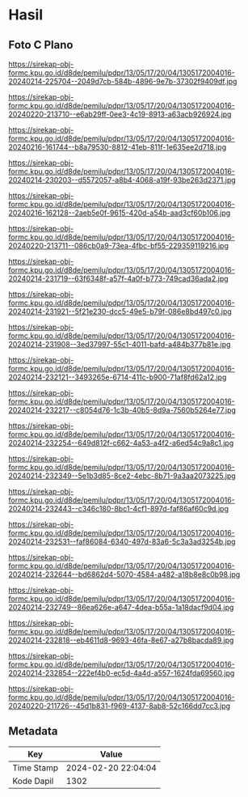 # Hasil

## Foto C Plano

https://sirekap-obj-formc.kpu.go.id/d8de/pemilu/pdpr/13/05/17/20/04/1305172004016-20240214-225704--2049d7cb-584b-4896-9e7b-37302f9409df.jpg

https://sirekap-obj-formc.kpu.go.id/d8de/pemilu/pdpr/13/05/17/20/04/1305172004016-20240220-213710--e6ab29ff-0ee3-4c19-8913-a63acb926924.jpg

https://sirekap-obj-formc.kpu.go.id/d8de/pemilu/pdpr/13/05/17/20/04/1305172004016-20240216-161744--b8a79530-8812-41eb-811f-1e635ee2d718.jpg

https://sirekap-obj-formc.kpu.go.id/d8de/pemilu/pdpr/13/05/17/20/04/1305172004016-20240214-230203--d5572057-a8b4-4068-a19f-93be263d2371.jpg

https://sirekap-obj-formc.kpu.go.id/d8de/pemilu/pdpr/13/05/17/20/04/1305172004016-20240216-162128--2aeb5e0f-9615-420d-a54b-aad3cf60b106.jpg

https://sirekap-obj-formc.kpu.go.id/d8de/pemilu/pdpr/13/05/17/20/04/1305172004016-20240220-213711--086cb0a9-73ea-4fbc-bf55-229359119216.jpg

https://sirekap-obj-formc.kpu.go.id/d8de/pemilu/pdpr/13/05/17/20/04/1305172004016-20240214-231719--63f6348f-a57f-4a0f-b773-749cad36ada2.jpg

https://sirekap-obj-formc.kpu.go.id/d8de/pemilu/pdpr/13/05/17/20/04/1305172004016-20240214-231921--5f21e230-dcc5-49e5-b79f-086e8bd497c0.jpg

https://sirekap-obj-formc.kpu.go.id/d8de/pemilu/pdpr/13/05/17/20/04/1305172004016-20240214-231908--3ed37997-55c1-4011-bafd-a484b377b81e.jpg

https://sirekap-obj-formc.kpu.go.id/d8de/pemilu/pdpr/13/05/17/20/04/1305172004016-20240214-232121--3493265e-6714-411c-b900-71af8fd62a12.jpg

https://sirekap-obj-formc.kpu.go.id/d8de/pemilu/pdpr/13/05/17/20/04/1305172004016-20240214-232217--c8054d76-1c3b-40b5-8d9a-7560b5264e77.jpg

https://sirekap-obj-formc.kpu.go.id/d8de/pemilu/pdpr/13/05/17/20/04/1305172004016-20240214-232254--649d812f-c662-4a53-a4f2-a6ed54c9a8c1.jpg

https://sirekap-obj-formc.kpu.go.id/d8de/pemilu/pdpr/13/05/17/20/04/1305172004016-20240214-232349--5e1b3d85-8ce2-4ebc-8b71-9a3aa2073225.jpg

https://sirekap-obj-formc.kpu.go.id/d8de/pemilu/pdpr/13/05/17/20/04/1305172004016-20240214-232443--c346c180-8bc1-4cf1-897d-faf86af60c9d.jpg

https://sirekap-obj-formc.kpu.go.id/d8de/pemilu/pdpr/13/05/17/20/04/1305172004016-20240214-232531--faf86084-6340-497d-83a6-5c3a3ad3254b.jpg

https://sirekap-obj-formc.kpu.go.id/d8de/pemilu/pdpr/13/05/17/20/04/1305172004016-20240214-232644--bd6862d4-5070-4584-a482-a18b8e8c0b98.jpg

https://sirekap-obj-formc.kpu.go.id/d8de/pemilu/pdpr/13/05/17/20/04/1305172004016-20240214-232749--86ea626e-a647-4dea-b55a-1a18dacf9d04.jpg

https://sirekap-obj-formc.kpu.go.id/d8de/pemilu/pdpr/13/05/17/20/04/1305172004016-20240214-232818--eb4611d8-9693-46fa-8e67-a27b8bacda89.jpg

https://sirekap-obj-formc.kpu.go.id/d8de/pemilu/pdpr/13/05/17/20/04/1305172004016-20240214-232854--222ef4b0-ec5d-4a4d-a557-1624fda69560.jpg

https://sirekap-obj-formc.kpu.go.id/d8de/pemilu/pdpr/13/05/17/20/04/1305172004016-20240220-211726--45d1b831-f969-4137-8ab8-52c166dd7cc3.jpg


## Metadata

| Key        | Value               |
| ---------- | ------------------- |
| Time Stamp | 2024-02-20 22:04:04 |
| Kode Dapil | 1302                |



